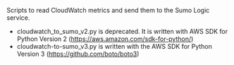 Scripts to read CloudWatch metrics and send them to the Sumo Logic service.

- cloudwatch_to_sumo_v2.py is deprecated. It is written with AWS SDK for Python Version 2 (https://aws.amazon.com/sdk-for-python/)
- cloudwatch-to-sumo_v3.py is written with the AWS SDK for Python Version 3 (https://github.com/boto/boto3)
